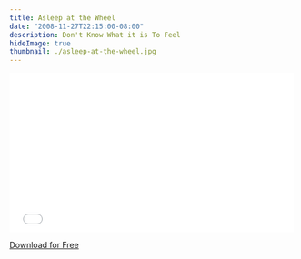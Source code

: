 ```yaml
---
title: Asleep at the Wheel
date: "2008-11-27T22:15:00-08:00"
description: Don't Know What it is To Feel
hideImage: true
thumbnail: ./asleep-at-the-wheel.jpg
---
```


<iframe src="//player.vimeo.com/video/9932047?title=0&byline=0&portrait=0&color=54b4d8&" width="500" height="281" frameborder="0" webkitallowfullscreen mozallowfullscreen allowfullscreen></iframe>

<a href="https://gum.co/lfKz/1rkmf9q?wanted=true" target="_blank" class="gumroad-button button fit" data-gumroad-single-product="true">Download for Free</a>
